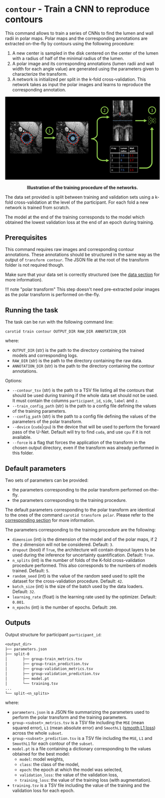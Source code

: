 # `contour` - Train a CNN to reproduce contours 

This command allows to train a series of CNNs to find the lumen and wall radii in polar maps.
Polar maps and the corresponding annotations are extracted on-the-fly by contours using the following procedure:

1. A new center is sampled in the disk centered on the center of the lumen with a radius of half of
the minimal radius of the lumen.
2. A polar image and its corresponding annotations (lumen radii and wall width for each angle value) are generated
using the parameters given to characterize the transform.
3. A network is initialized per split in the k-fold cross-validation. This network takes as input the polar
images and learns to reproduce the corresponding annotation.

![Illustration of contour train](../images/contour_train.png)
<p style="text-align: center;"><b>Illustration of the training procedure of the networks.</b></p>

The data set provided is split between training and validation sets using a k-fold cross-validation at the
level of the participant. For each fold a new network is trained from scratch.

The model at the end of the training corresponds to the model which obtained the 
lowest validation loss at the end of an epoch during training.

## Prerequisites

This command requires raw images and corresponding contour annotations. These annotations should be structured in
the same way as the output of `transform contour`. The JSON file at the root of the transform folder is not required though.

Make sure that your data set is correctly structured (see the [data section](../Environment/Data.md) for more information).

!!! note "polar transform"
    This step doesn't need pre-extracted polar images as the polar transform is performed on-the-fly.

## Running the task

The task can be run with the following command line:
```
carotid train contour OUTPUT_DIR RAW_DIR ANNOTATION_DIR
```
where:

- `OUTPUT_DIR` (str) is the path to the directory containing the trained models and corresponding logs.
- `RAW_DIR` (str) is the path to the directory containing the raw data.
- `ANNOTATION_DIR` (str) is the path to the directory containing the contour annotations.

Options:

- `--contour_tsv` (str) is the path to a TSV file listing all the contours that should be used during training
if the whole data set should not be used. It must contain the columns `participant_id`, `side`, `label` and `z`.
- `--train_config_path` (str) is the path to a config file defining the values of the training parameters.
- `--config_path` (str) is the path to a config file defining the values of the parameters of the polar transform.
- `--device` (`cuda`|`cpu`) is the device that will be used to perform the forward pass of the U-Net.
Default will try to find `cuda`, and use `cpu` if it is not available.
- `--force` is a flag that forces the application of the transform in the chosen output directory,
even if the transform was already performed in this folder.

## Default parameters

Two sets of parameters can be provided:
- the parameters corresponding to the polar transform performed on-the-fly.
- the parameters corresponding to the training procedure.

The default parameters corresponding to the polar transform are identical to the ones
of the command `carotid transform polar`. Please refer to the 
[corresponding section](../Transforms/Polar.md#default-parameters) for more information.

The parameters corresponding to the training procedure are the following:

- `dimension` (int) is the dimension of the model and of the polar maps, if 2 the z dimension will not be
considered. Default: `3`.
- `dropout` (bool) if `True`, the architecture will contain dropout layers to be used during the inference
for uncertainty quantification. Default: `True`.
- `n_splits` (int) is the number of folds of the K-fold cross-validation procedure performed. This also corresponds
to the numbers of models trained.  Default: `5`.
- `random_seed` (int) is the value of the random seed used to split the dataset for the cross-validation procedure.
Default: `42`.
- `batch_size` (int) is the size of the batch used by the data loaders. Default: `32`.
- `learning_rate` (float) is the learning rate used by the optimizer. Default: `0.001`.
- `n_epochs` (int) is the number of epochs. Default: `200`.

## Outputs

Output structure for participant `participant_id`:
```console
<output_dir>
├── parameters.json
├── split-0
│       ├── group-train_metrics.tsv
│       ├── group-train_prediction.tsv
│       ├── group-validation_metrics.tsv
│       ├── group-validation_prediction.tsv
│       ├── model.pt
│       └── training.tsv
...
└── split-<n_splits>
```


where:

- `parameters.json` is a JSON file summarizing the parameters used to perform the polar transform and the training parameters.
- `group-<subset>_metrics.tsv` is a TSV file including the `MSE` (mean squared error), `L1` (mean absolute error) and `SmoothL1` 
([smooth L1 loss](https://pytorch.org/docs/stable/generated/torch.nn.SmoothL1Loss.html)) across the whole `subset`.
- `group-<subset>_prediction.tsv` is a TSV file including the `MSE`, `L1` and `SmoothL1` for each contour of the `subset`.
- `model.pt` is a file containing a dictionary corresponding to the values obtained for the best model:
  - `model`: model weights,
  - `class`: the class of the model,
  - `epoch`: the epoch at which the model was selected,
  - `validation_loss`: the value of the validation loss,
  - `training_loss`: the value of the training loss (with augmentation).
- `training.tsv` is a TSV file including the value of the training and the validation loss for each epoch.